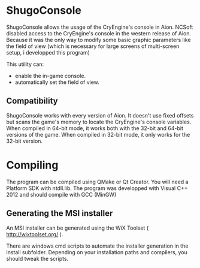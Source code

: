 ShugoConsole
============

ShugoConsole allows the usage of the CryEngine's console in Aion.
NCSoft disabled access to the CryEngine's console in the western release of Aion.
Because it was the only way to modify some basic graphic parameters like the field of view
(which is necessary for large screens of multi-screen setup, i developped this program)

This utility can:
- enable the in-game console.
- automatically set the field of view.

Compatibility
-------------

ShugoConsole works with every version of Aion.
It doesn't use fixed offsets but scans the game's memory to locate the CryEngine's console variables.
When compiled in 64-bit mode, it works both with the 32-bit and 64-bit versions of the game.
When compiled in 32-bit mode, it only works for the 32-bit version.

Compiling
=========

The program can be compiled using QMake or Qt Creator.
You will need a Platform SDK with ntdll.lib.
The program was developped with Visual C++ 2012 and should compile with GCC (MinGW)

Generating the MSI installer
----------------------------

An MSI installer can be generated using the WiX Toolset ( http://wixtoolset.org/ ).

There are windows cmd scripts to automate the installer generation in the install subfolder.
Depending on your installation paths and compilers, you should tweak the scripts.
